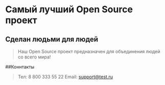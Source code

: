 # Самый лучший Open Source проект

## Сделан людьми для людей

> Наш Open Source проект предназначен для объединения людей со всего мира!

##Коннтакты
>Тел: 8 800 333 55 22
>Email: support@test.ru
